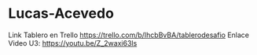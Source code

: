 # Lucas-Acevedo
Link Tablero en Trello https://trello.com/b/IhcbBvBA/tablerodesafio
Enlace Video U3: https://youtu.be/Z_2waxi63ls
